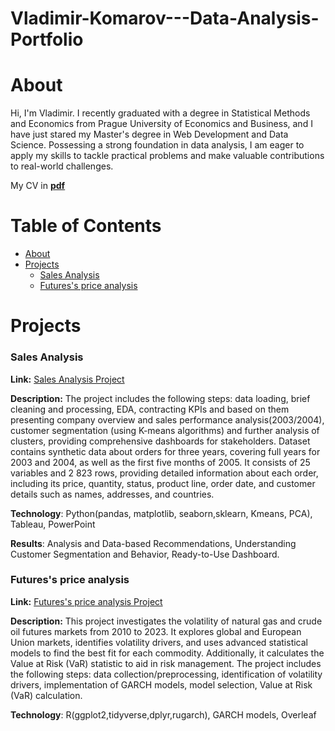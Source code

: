 # Vladimir-Komarov---Data-Analysis-Portfolio

# About 

Hi, I'm Vladimir. I recently graduated with a degree in Statistical Methods and Economics from Prague University of Economics and Business, and I have just stared my Master's degree in Web Development and Data Science. Possessing a strong foundation in data analysis, I am eager to apply my skills to tackle practical problems and make valuable contributions to real-world challenges.

My CV in [**pdf**](https://github.com/BuravV/Vladimir-Komarov---Data-Analysis-Portfolio/blob/main/cv_komarov_vladimir.pdf)

# Table of Contents
- [About](#section-1)
- [Projects](#section-2)
  - [Sales Analysis](#subsection-21)
  - [Futures's price analysis](#subsection-22)
<!-- The rest of your content goes here -->


# Projects

### Sales Analysis

**Link:** [Sales Analysis Project](https://github.com/BuravV/Vladimir-Komarov---Data-Analysis-Portfolio/tree/main/Sales%20Analysis)

**Description:**  The project includes the following steps: data loading, brief cleaning and processing, EDA, contracting KPIs and based on them presenting company overview and sales performance analysis(2003/2004), customer segmentation (using K-means algorithms) and further analysis of clusters, providing comprehensive dashboards for stakeholders. Dataset contains synthetic data about orders for  three years, covering full years for 2003 and 2004, as well as the first five months of 2005. It consists of 25 variables and 2 823 rows, providing detailed information about each order, including its price, quantity, status, product line, order date, and customer details such as names, addresses, and countries.

**Technology**: Python(pandas, matplotlib, seaborn,sklearn, Kmeans, PCA), Tableau, PowerPoint  

**Results**: Analysis and Data-based Recommendations, Understanding Customer Segmentation and Behavior, Ready-to-Use Dashboard.

### Futures's price analysis 

**Link:** [Futures's price analysis Project](https://github.com/BuravV/Vladimir-Komarov---Data-Analysis-Portfolio/tree/main/Futures's%20price%20analysis)

**Description:** This project investigates the volatility of natural gas and crude oil futures markets from 2010 to 2023. It explores global and European Union markets, identifies volatility drivers, and uses advanced statistical models to find the best fit for each commodity. Additionally, it calculates the Value at Risk (VaR) statistic to aid in risk management. The project includes the following steps: data collection/preprocessing, identification of volatility drivers, implementation of GARCH models, model selection, Value at Risk (VaR) calculation.

**Technology**: R(ggplot2,tidyverse,dplyr,rugarch), GARCH models, Overleaf
